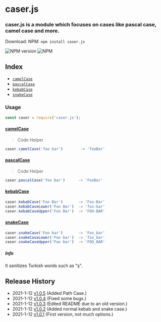 # caser.js

### caser.js is a module which focuses on cases like pascal case, camel case and more.

Download: 
NPM: `npm install caser.js`

![NPM version](https://img.shields.io/npm/v/caser.js.svg)
![NPM](https://img.shields.io/npm/dm/caser.js.svg)

## Index

- [`camelCase`](#camelcase)
- [`pascalCase`](#pascalcase)
- [`kebabCase`](#kebabcase)
- [`snakeCase`](#snakecase)

### Usage

```javascript
const caser = require('caser.js');
```

#### [camelCase]()

> Code Helper

```javascript
caser.camelCase('foo bar')        -> 'fooBar'
```

#### [pascalCase]()

> Code Helper

```javascript
caser.pascalCase('foo bar')      -> 'FooBar'
```

#### [kebabCase]()

```javascript
caser.kebabCase('Foo Bar')       -> 'Foo-Bar'
caser.kebabCaseLower('Foo Bar')  -> 'foo-bar'
caser.kebabCaseUpper('Foo Bar')  -> 'FOO-BAR'
```

#### [snakeCase]()

```javascript
caser.snakeCase('Foo bar')       -> 'Foo_bar'
caser.snakeCaseLower('Foo bar')  -> 'foo_bar'
caser.snakeCaseUpper('Foo bar')  -> 'FOO_BAR'
```

##### Info

It sanitizes Turkish words such as "ş".

## Release History
* 2021-1-12 [v1.0.5]() (Added Path Case.)
* 2021-1-12 [v1.0.4]() (Fixed some bugs.)
* 2021-1-12 [v1.0.3]() (Edited README due to an old version.)
* 2021-1-12 [v1.0.2]() (Added normal kebab and snake case.)
* 2021-1-12 [v1.0.1]() (First version, not much options.)

